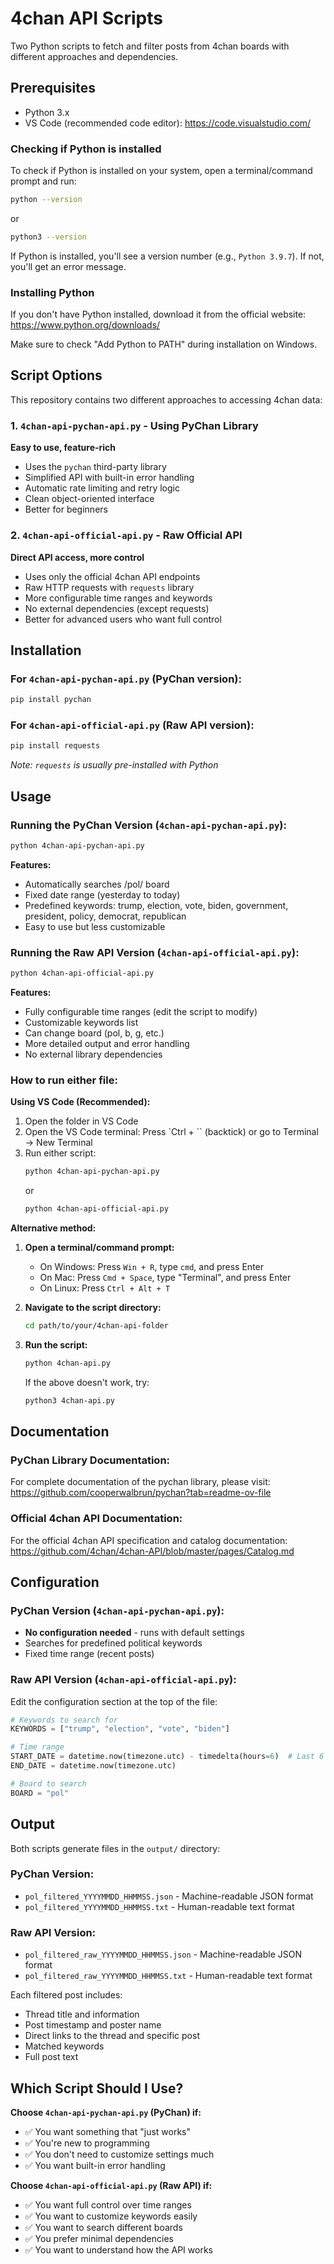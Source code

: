 # 4chan API Scripts

Two Python scripts to fetch and filter posts from 4chan boards with different approaches and dependencies.

## Prerequisites

- Python 3.x
- VS Code (recommended code editor): https://code.visualstudio.com/

### Checking if Python is installed

To check if Python is installed on your system, open a terminal/command prompt and run:

```bash
python --version
```

or

```bash
python3 --version
```

If Python is installed, you'll see a version number (e.g., `Python 3.9.7`). If not, you'll get an error message.

### Installing Python

If you don't have Python installed, download it from the official website:
https://www.python.org/downloads/

Make sure to check "Add Python to PATH" during installation on Windows.

## Script Options

This repository contains two different approaches to accessing 4chan data:

### 1. `4chan-api-pychan-api.py` - Using PyChan Library
**Easy to use, feature-rich**
- Uses the `pychan` third-party library
- Simplified API with built-in error handling
- Automatic rate limiting and retry logic
- Clean object-oriented interface
- Better for beginners

### 2. `4chan-api-official-api.py` - Raw Official API
**Direct API access, more control**
- Uses only the official 4chan API endpoints
- Raw HTTP requests with `requests` library
- More configurable time ranges and keywords
- No external dependencies (except requests)
- Better for advanced users who want full control

## Installation

### For `4chan-api-pychan-api.py` (PyChan version):
```bash
pip install pychan
```

### For `4chan-api-official-api.py` (Raw API version):
```bash
pip install requests
```
*Note: `requests` is usually pre-installed with Python*

## Usage

### Running the PyChan Version (`4chan-api-pychan-api.py`):
```bash
python 4chan-api-pychan-api.py
```

**Features:**
- Automatically searches /pol/ board
- Fixed date range (yesterday to today)
- Predefined keywords: trump, election, vote, biden, government, president, policy, democrat, republican
- Easy to use but less customizable

### Running the Raw API Version (`4chan-api-official-api.py`):
```bash
python 4chan-api-official-api.py
```

**Features:**
- Fully configurable time ranges (edit the script to modify)
- Customizable keywords list
- Can change board (pol, b, g, etc.)  
- More detailed output and error handling
- No external library dependencies

### How to run either file:

**Using VS Code (Recommended):**
1. Open the folder in VS Code
2. Open the VS Code terminal: Press `Ctrl + `` (backtick) or go to Terminal → New Terminal
3. Run either script:
   ```bash
   python 4chan-api-pychan-api.py
   ```
   or
   ```bash
   python 4chan-api-official-api.py
   ```


**Alternative method:**
1. **Open a terminal/command prompt:**
   - On Windows: Press `Win + R`, type `cmd`, and press Enter
   - On Mac: Press `Cmd + Space`, type "Terminal", and press Enter
   - On Linux: Press `Ctrl + Alt + T`

2. **Navigate to the script directory:**
   ```bash
   cd path/to/your/4chan-api-folder
   ```

3. **Run the script:**
   ```bash
   python 4chan-api.py
   ```

   If the above doesn't work, try:
   ```bash
   python3 4chan-api.py
   ```

## Documentation

### PyChan Library Documentation:
For complete documentation of the pychan library, please visit:
https://github.com/cooperwalbrun/pychan?tab=readme-ov-file

### Official 4chan API Documentation:
For the official 4chan API specification and catalog documentation:
https://github.com/4chan/4chan-API/blob/master/pages/Catalog.md

## Configuration

### PyChan Version (`4chan-api-pychan-api.py`):
- **No configuration needed** - runs with default settings
- Searches for predefined political keywords
- Fixed time range (recent posts)

### Raw API Version (`4chan-api-official-api.py`):
Edit the configuration section at the top of the file:

```python
# Keywords to search for
KEYWORDS = ["trump", "election", "vote", "biden"]

# Time range
START_DATE = datetime.now(timezone.utc) - timedelta(hours=6)  # Last 6 hours
END_DATE = datetime.now(timezone.utc)

# Board to search
BOARD = "pol"
```

## Output

Both scripts generate files in the `output/` directory:

### PyChan Version:
- `pol_filtered_YYYYMMDD_HHMMSS.json` - Machine-readable JSON format
- `pol_filtered_YYYYMMDD_HHMMSS.txt` - Human-readable text format

### Raw API Version:
- `pol_filtered_raw_YYYYMMDD_HHMMSS.json` - Machine-readable JSON format  
- `pol_filtered_raw_YYYYMMDD_HHMMSS.txt` - Human-readable text format

Each filtered post includes:
- Thread title and information
- Post timestamp and poster name
- Direct links to the thread and specific post
- Matched keywords
- Full post text

## Which Script Should I Use?

**Choose `4chan-api-pychan-api.py` (PyChan) if:**
- ✅ You want something that "just works"
- ✅ You're new to programming
- ✅ You don't need to customize settings much
- ✅ You want built-in error handling

**Choose `4chan-api-official-api.py` (Raw API) if:**
- ✅ You want full control over time ranges
- ✅ You want to customize keywords easily
- ✅ You want to search different boards
- ✅ You prefer minimal dependencies
- ✅ You want to understand how the API works